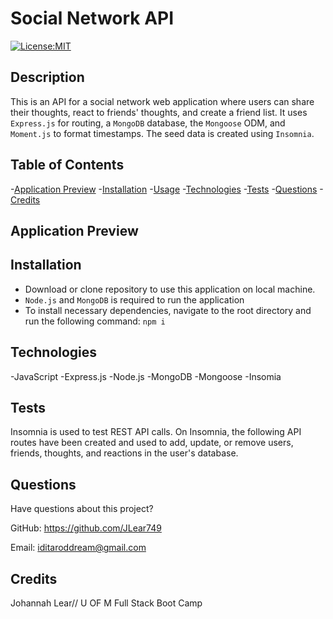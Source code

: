 # Social Network API

[![License:MIT](https://img.shields.io/badge/License-MIT-yellow.svg)](https://github.com/siennameow/social-network-API/blob/main/LICENSE)

## Description
This is an API for a social network web application where users can share their thoughts, react to friends' thoughts, and create a friend list. It uses `Express.js` for routing, a `MongoDB` database, the `Mongoose` ODM, and `Moment.js` to format timestamps. The seed data is created using `Insomnia`.

## Table of Contents
-[Application Preview](#application-preview)
-[Installation](#installation)
-[Usage](#usage)
-[Technologies](#technologies)
-[Tests](#test)
-[Questions](#questions)
-[Credits](#credits)


## Application Preview

## Installation

- Download or clone repository to use this application on local machine.
- `Node.js` and `MongoDB` is required to run the application
- To install necessary dependencies, navigate to the root directory and run the following command:
  `npm i`

## Technologies
-JavaScript
-Express.js
-Node.js
-MongoDB
-Mongoose
-Insomia

## Tests

Insomnia is used to test REST API calls. On Insomnia, the following API routes have been created and used to add, update, or remove users, friends, thoughts, and reactions in the user's database.

## Questions
Have questions about this project? <br>

GitHub: https://github.com/JLear749 <br>

Email: iditaroddream@gmail.com <br>

## Credits
Johannah Lear// U OF M Full Stack Boot Camp 